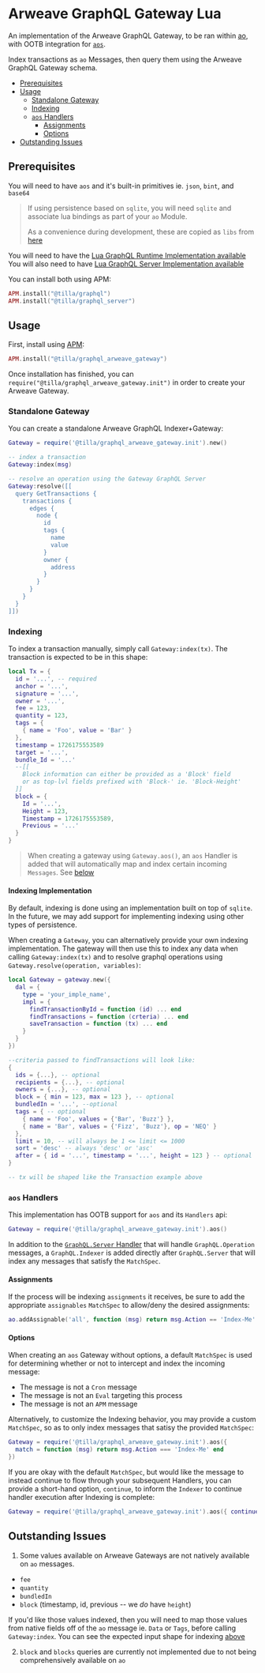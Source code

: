 # Arweave GraphQL Gateway Lua

An implementation of the Arweave GraphQL Gateway, to be ran within
[ao](https://ao.arweave.dev), with OOTB integration for
[`aos`](https://github.com/permaweb/aos).

Index transactions as `ao` Messages, then query them using the Arweave GraphQL
Gateway schema.

<!-- toc -->

- [Prerequisites](#prerequisites)
- [Usage](#usage)
  - [Standalone Gateway](#standalone-gateway)
  - [Indexing](#indexing)
  - [`aos` Handlers](#aos-handlers)
    - [Assignments](#assignments)
    - [Options](#options)
- [Outstanding Issues](#outstanding-issues)

<!-- tocstop -->

## Prerequisites

You will need to have `aos` and it's built-in primitives ie. `json`, `bint`, and
`base64`

> If using persistence based on `sqlite`, you will need `sqlite` and associate
> lua bindings as part of your `ao` Module.
>
> As a convenience during development, these are copied as `libs` from
> [here](../../ao_libs)

You will need to have the
[Lua GraphQL Runtime Implementation available](../runtime) You will also need to
have [Lua GraphQL Server Implementation available](../server/)

You can install both using APM:

```lua
APM.install("@tilla/graphql")
APM.install("@tilla/graphql_server")
```

## Usage

First, install using [APM](https://apm.betteridea.dev/):

```lua
APM.install("@tilla/graphql_arweave_gateway")
```

Once installation has finished, you can
`require("@tilla/graphql_arweave_gateway.init")` in order to create your Arweave
Gateway.

### Standalone Gateway

You can create a standalone Arweave GraphQL Indexer+Gateway:

```lua
Gateway = require('@tilla/graphql_arweave_gateway.init').new()

-- index a transaction
Gateway:index(msg)

-- resolve an operation using the Gateway GraphQL Server
Gateway:resolve([[
  query GetTransactions {
    transactions {
      edges {
        node {
          id
          tags {
            name
            value
          }
          owner {
            address
          }
        }
      }
    }
  }
]])
```

### Indexing

To index a transaction manually, simply call `Gateway:index(tx)`. The
transaction is expected to be in this shape:

```lua
local Tx = {
  id = '...', -- required
  anchor = '...',
  signature = '...',
  owner = '...',
  fee = 123,
  quantity = 123,
  tags = {
    { name = 'Foo', value = 'Bar' }
  },
  timestamp = 1726175553589
  target = '...',
  bundle_Id = '...'
  --[[
    Block information can either be provided as a 'Block' field
    or as top-lvl fields prefixed with 'Block-' ie. 'Block-Height'
  ]]
  block = {
    Id = '...',
    Height = 123,
    Timestamp = 1726175553589,
    Previous = '...'
  }
}
```

> When creating a gateway using `Gateway.aos()`, an `aos` Handler is added that
> will automatically map and index certain incoming `Messages`. See
> [below](#aos-handlers)

#### Indexing Implementation

By default, indexing is done using an implementation built on top of `sqlite`.
In the future, we may add support for implementing indexing using other types of
persistence.

When creating a `Gateway`, you can alternatively provide your own indexing
implementation. The gateway will then use this to index any data when calling
`Gateway:index(tx)` and to resolve graphql operations using
`Gateway.resolve(operation, variables)`:

```lua
local Gateway = gateway.new({
  dal = {
    type = 'your_imple_name',
    impl = {
      findTransactionById = function (id) ... end
      findTransactions = function (crteria) ... end
      saveTransaction = function (tx) ... end
    }
  }
})

--criteria passed to findTransactions will look like:
{
  ids = {...}, -- optional
  recipients = {...}, -- optional
  owners = {...}, -- optional
  block = { min = 123, max = 123 }, -- optional
  bundledIn = '...', --optional
  tags = { -- optional
    { name = 'Foo', values = {'Bar', 'Buzz'} },
    { name = 'Bar', values = {'Fizz', 'Buzz'}, op = 'NEQ' }
  },
  limit = 10, -- will always be 1 <= limit <= 1000
  sort = 'desc' -- always 'desc' or 'asc'
  after = { id = '...', timestamp = '...', height = 123 } -- optional
}

-- tx will be shaped like the Transaction example above
```

### `aos` Handlers

This implementation has OOTB support for `aos` and its `Handlers` api:

```lua
Gateway = require('@tilla/graphql_arweave_gateway.init').aos()
```

In addition to the [`GraphQL.Server` Handler](../server/README.md#aos-handler)
that will handle `GraphQL.Operation` messages, a `GraphQL.Indexer` is added
directly after `GraphQL.Server` that will index any messages that satisfy the
`MatchSpec`.

#### Assignments

If the process will be indexing `assignments` it receives, be sure to add the
appropriate `assignables` `MatchSpec` to allow/deny the desired assignments:

```lua
ao.addAssignable('all', function (msg) return msg.Action == 'Index-Me' end)
```

#### Options

When creating an `aos` Gateway without options, a default `MatchSpec` is used
for determining whether or not to intercept and index the incoming message:

- The message is not a `Cron` message
- The message is not an `Eval` targeting this process
- The message is not an `APM` message

Alternatively, to customize the Indexing behavior, you may provide a custom
`MatchSpec`, so as to only index messages that satisy the provided `MatchSpec`:

```lua
Gateway = require('@tilla/graphql_arweave_gateway.init').aos({
  match = function (msg) return msg.Action === 'Index-Me' end
})
```

If you are okay with the default `MatchSpec`, but would like the message to
instead continue to flow through your subsequent Handlers, you can provide a
short-hand option, `continue`, to inform the `Indexer` to continue handler
execution after Indexing is complete:

```lua
Gateway = require('@tilla/graphql_arweave_gateway.init').aos({ continue = true })
```

## Outstanding Issues

1. Some values available on Arweave Gateways are not natively available on `ao`
   messages.

- `fee`
- `quantity`
- `bundledIn`
- `block` (timestamp, id, previous -- we _do_ have `height`)

If you'd like those values indexed, then you will need to map those values from
native fields off of the `ao` message ie. `Data` or `Tags`, before calling
`Gateway:index`. You can see the expected input shape for indexing
[above](#indexing)

2. `block` and `blocks` queries are currently not implemented due to not being
   comprehensively available on `ao`
